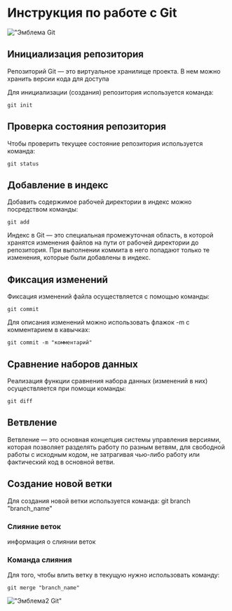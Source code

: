 # **Инструкция по работе с Git**

!["Эмблема Git](git.jpeg)

## Инициализация репозитория

Репозиторий Git — это виртуальное хранилище проекта. В нем можно хранить версии кода для доступа

Для инициализации (создания) репозитория используется команда:

    git init

## Проверка состояния репозитория

Чтобы проверить текущее состояние репозитория используется команда:

    git status

## Добавление в индекс

Добавить содержимое рабочей директории в индекс можно посредством команды:

    git add

Индекс в Git — это специальная промежуточная область, в которой хранятся изменения файлов на пути от рабочей директории до репозитория. При выполнении коммита в него попадают только те изменения, которые были добавлены в индекс.

## Фиксация изменений

Фиксация изменений файла осуществляется с помощью команды:

    git commit

Для описания изменений можно использовать флажок -m с комментарием в кавычках:

    git commit -m "комментарий"

## Сравнение наборов данных

Реализация функции сравнения набора данных (изменений в них) осуществляется при помощи команды:

    git diff

## Ветвление 

Ветвление — это основная концепция системы управления версиями, которая позволяет разделять  работу по разным ветвям, для свободной работы с исходным кодом, не затрагивая чью-либо работу или фактический код в основной ветви.

## Создание новой ветки

Для создания новой ветки используется команда:
    git branch "branch_name"

### Слияние веток

информация о слиянии веток

### Команда слияния 

Для того, чтобы влить ветку в текущую нужно использовать команду:

    git merge "branch_name"

!["Эмблема2 Git"](gt.jpg)

